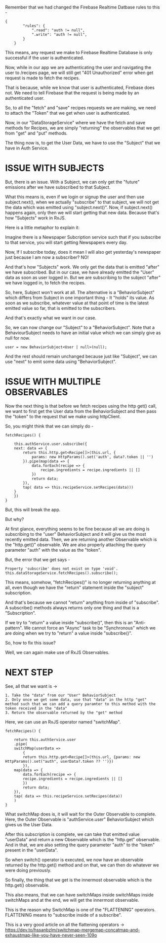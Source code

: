 Remember that we had changed the Firebase Realtime Datbase rules to this - 

    {
            "rules": {
                ".read": "auth != null",
                ".write": "auth != null",
            }
        }

This means, any request we make to Firebase Realtime Database is only successful if the user is authenticated. 

Now, while in our app we are authenticating the user and navigating the user to /recipes page, we will still get "401 Unauthorized" error when get request is made to fetch the recipes.

That is because, while we know that user is authenticated, Firebase does not. We need to tell Firebase that the request is being made by an authenticated user.

So, to all the "fetch" and "save" recipes requests we are making, we need to attach the "Token" that we get when user is authenticated.

Now, in our "DataStorageService" where we have the fetch and save methods for Recipes, we are simply "returning" the observables that we get from "get" and "put" methods.

The thing now is, to get the User Data, we have to use the "Subject" that we have in Auth Service.

# ISSUE WITH SUBJECTS

But, there is an issue. With a Subject, we can only get the "future" emissions after we have subscribed to that Subject.

What this means is, even if we login or signup the user and then use subject.next(), when we actually "subscribe" to that subject, we will not get the data which was emitted using "subject.next()". Now, if subject.next() happens again, only then we will start getting that new data. Because that's how "Subjects" work in RxJS.

Here is a little metaphor to explain it:

Imagine there is a Newspaper Subcription service such that if you subscribe to that service, you will start getting Newspapers every day.

Now, If I subscribe today, does it mean I will also get yesterday's newspaper just because I am now a subscriber? NO!

And that's how "Subjects" work. We only get the data that is emitted "after" we have subscribed. But in our case, we have already emitted the "User" data as soon as user logged in. But we are subscribing to the subject "after" we have logged in, to fetch the recipes.

So, here, Subject won't work at all. The alternative is a "BehaviorSubject" which differs from Subject in one important thing - It "holds" its value. As soon as we subscribe, whatever value at that point of time is the latest emitted value so far, that is emitted to the subscribers.

And that's exactly what we want in our case.

So, we can now change our "Subject" to a "BehaviorSubject". Note that a BehaviourSubject needs to have an initial value which we can simply give as null for now.

    user = new BehaviorSubject<User | null>(null);

And the rest should remain unchanged because just like "Subject", we can use "next" to emit some data using "BehaviorSubject".

# ISSUE WITH MULTIPLE OBSERVABLES

Now the next thing is that before we fetch recipes using the http get() call, we want to first get the User data from the BehaviorSubject and then pass the "token" to the request that we make using httpClient.

So, you might think that we can simply do -


    fetchRecipes() {

        this.authService.user.subscribe({
        next: data => {
            return this.http.get<Recipe[]>(this.url, {
                params: new HttpParams().set('auth', data?.token || '')
            }).pipe(map(data => {
                data.forEach(recipe => {
                    recipe.ingredients = recipe.ingredients || []
                })
                return data;
            }),
            tap( data => this.recipeService.setRecipes(data)))
        }
        })
    }

But, this will break the app.

But why?

At first glance, everything seems to be fine because all we are doing is subscribing to the "user" BehaviorSubject and it will give us the most recently emitted data. Then, we are returning another Observable which is the "http.get()" observable. We are also properly attaching the query parameter "auth" with the value as the "token".

But, the error that we get says - 

    Property 'subscribe' does not exist on type 'void'.
    this.dataStorageService.fetchRecipes().subscribe();

This means, somehow, "fetchRecipes()" is no longer returning anything at all, even though we have the "return" statement inside the "subject" subscription.

And that's because we cannot "return" anything from inside of "subscribe". A subscribe() methods always returns only one thing and that is a "Subscription".

If we try to "return" a value inside "subscribe()", then this is an "Anti-pattern". We cannot force an "Async" task to be "Synchronous" which we are doing when we try to "return" a value inside "subscribe()".

So, how to fix this issue?

Well, we can again make use of RxJS Observables.

# NEXT STEP

See, all that we want is ->

    1. Take the "data" from our "User" BehaviorSubject
    2. Only once we get some data, use that "data" in the http "get" method such that we can add a query paramter to this method with the token received in the "data"
    3. Return the observable returned by the "get" method

Here, we can use an RxJS operator named "switchMap".

    fetchRecipes() {

        return this.authService.user
        .pipe(
        switchMap(userData => 
            {
            return this.http.get<Recipe[]>(this.url, {params: new HttpParams().set("auth", userData?.token ?? '')})
            }),
        map(data => {
            data.forEach(recipe => {
            recipe.ingredients = recipe.ingredients || []
            })
            return data;
        }), 
        tap( data => this.recipeService.setRecipes(data))
        )
    }
    

What switchMap does is, it will wait for the Outer Observable to complete. Here, the Outer Observable is "authService.user" BehaviorSubject which gives us the User Data.

After this subscription is complete, we can take that emitted value "userData" and return a new Observable which is the "http.get" observable. And in that, we are also setting the query parameter "auth" to the "token" present in the "userData".

So when switch() operator is executed, we now have an observable returned by the http.get() method and on that, we can then do whatever we were doing previously.

So finally, the thing that we get is the innermost observable which is the http.get() observable.

This also means, that we can have switchMaps inside switchMaps inside switchMaps and at the end, we will get the innermost observable. 

This is the reason why SwitchMap is one of the "FLATTENING" operators. FLATTENING means to "subscribe inside of a subscribe".

This is a very good article on all the flattening operators -> https://dev.to/hssanbzlm/switchmap-mergemap-concatmap-and-exhaustmap-like-you-have-never-seen-109o